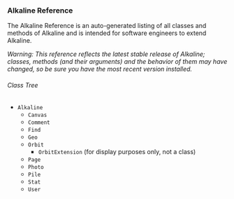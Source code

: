 ### Alkaline Reference

The Alkaline Reference is an auto-generated listing of all classes and methods of Alkaline and is intended for software engineers to extend Alkaline.

*Warning: This reference reflects the latest stable release of Alkaline; classes, methods (and their arguments) and the behavior of them may have changed, so be sure you have the most recent version installed.*

###### Class Tree

- `Alkaline`
	- `Canvas`
	- `Comment`
	- `Find`
	- `Geo`
	- `Orbit`
		- `OrbitExtension` (for display purposes only, not a class)
	- `Page`
	- `Photo`
	- `Pile`
	- `Stat`
	- `User`

